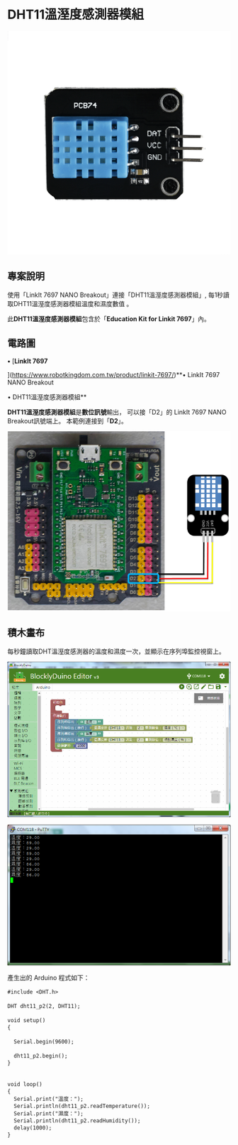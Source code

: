 # DHT11溫溼度感測器模組

![](../.gitbook/assets/linkit7697_dht11_00.png)

## 專案說明

使用「LinkIt 7697 NANO Breakout」連接「DHT11溫溼度感測器模組」, 每1秒讀取DHT11溫溼度感測器模組溫度和濕度數值 。
  
此**DHT11溫溼度感測器模組**包含於「**Education Kit for Linkit 7697**」內。

## 電路圖

**•**	[**LinkIt 7697**
  
](https://www.robotkingdom.com.tw/product/linkit-7697/)**•	LinkIt 7697 NANO Breakout
  
•	DHT11溫溼度感測器模組**

**DHT11溫溼度感測器模組**是**數位訊號**輸出， 可以接「D2」的 LinkIt 7697 NANO Breakout訊號端上。 本範例連接到「**D2**」。

![](../.gitbook/assets/linkit7697_dht11_01.png)

## 積木畫布

每秒鐘讀取DHT溫溼度感測器的溫度和濕度一次，並顯示在序列埠監控視窗上。

![](../.gitbook/assets/linkit7697_dht11_02.png)

![](../.gitbook/assets/linkit7697_dht11_03.png)

產生出的 Arduino 程式如下：

```text
#include <DHT.h>

DHT dht11_p2(2, DHT11);

void setup()
{

  Serial.begin(9600);

  dht11_p2.begin();
}


void loop()
{
  Serial.print("溫度：");
  Serial.println(dht11_p2.readTemperature());
  Serial.print("濕度：");
  Serial.println(dht11_p2.readHumidity());
  delay(1000);
}

```

